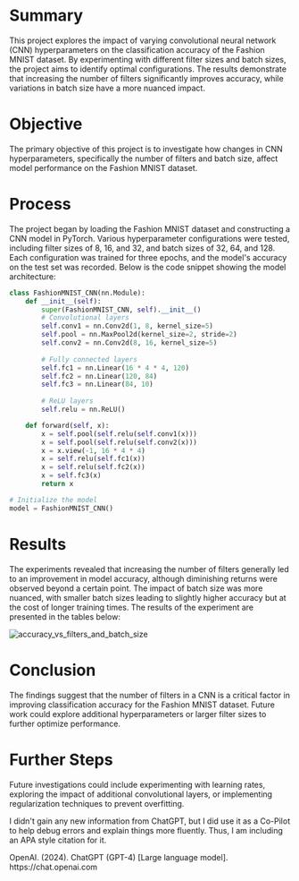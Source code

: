 # Summary
<p>This project explores the impact of varying convolutional neural network (CNN) hyperparameters on the classification accuracy of the Fashion MNIST dataset. By experimenting with different filter sizes and batch sizes, the project aims to identify optimal configurations. The results demonstrate that increasing the number of filters significantly improves accuracy, while variations in batch size have a more nuanced impact.</p>

# Objective
<p>The primary objective of this project is to investigate how changes in CNN hyperparameters, specifically the number of filters and batch size, affect model performance on the Fashion MNIST dataset.</p>

# Process
<p>The project began by loading the Fashion MNIST dataset and constructing a CNN model in PyTorch. Various hyperparameter configurations were tested, including filter sizes of 8, 16, and 32, and batch sizes of 32, 64, and 128. Each configuration was trained for three epochs, and the model's accuracy on the test set was recorded. Below is the code snippet showing the model architecture:</p>

```Python
class FashionMNIST_CNN(nn.Module):
    def __init__(self):
        super(FashionMNIST_CNN, self).__init__()
        # Convolutional layers
        self.conv1 = nn.Conv2d(1, 8, kernel_size=5)
        self.pool = nn.MaxPool2d(kernel_size=2, stride=2)
        self.conv2 = nn.Conv2d(8, 16, kernel_size=5)
        
        # Fully connected layers
        self.fc1 = nn.Linear(16 * 4 * 4, 120)
        self.fc2 = nn.Linear(120, 84)
        self.fc3 = nn.Linear(84, 10)
        
        # ReLU layers
        self.relu = nn.ReLU()

    def forward(self, x):
        x = self.pool(self.relu(self.conv1(x)))
        x = self.pool(self.relu(self.conv2(x)))
        x = x.view(-1, 16 * 4 * 4)
        x = self.relu(self.fc1(x))
        x = self.relu(self.fc2(x))
        x = self.fc3(x)
        return x

# Initialize the model
model = FashionMNIST_CNN()
```

# Results
<p>The experiments revealed that increasing the number of filters generally led to an improvement in model accuracy, although diminishing returns were observed beyond a certain point. The impact of batch size was more nuanced, with smaller batch sizes leading to slightly higher accuracy but at the cost of longer training times. The results of the experiment are presented in the tables below:</p>

![accuracy_vs_filters_and_batch_size](https://github.com/user-attachments/assets/9ccdfc22-8264-44bd-8c2c-37d3be29ba24)

# Conclusion
<p>The findings suggest that the number of filters in a CNN is a critical factor in improving classification accuracy for the Fashion MNIST dataset. Future work could explore additional hyperparameters or larger filter sizes to further optimize performance.</p>

# Further Steps
<p>Future investigations could include experimenting with learning rates, exploring the impact of additional convolutional layers, or implementing regularization techniques to prevent overfitting.</p>


<p>I didn't gain any new information from ChatGPT, but I did use it as a Co-Pilot to help debug errors and explain things more fluently. Thus, I am including an APA style citation for it.</p>
OpenAI. (2024). ChatGPT (GPT-4) [Large language model]. https://chat.openai.com